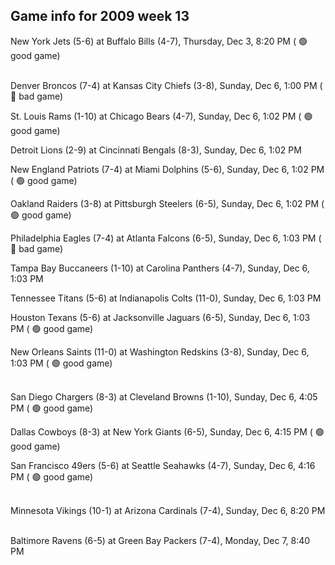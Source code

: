 ## Game info for 2009 week 13
New York Jets (5-6) at Buffalo Bills (4-7), Thursday, Dec 3, 8:20 PM (	:green_circle: good game)

<br/>Denver Broncos (7-4) at Kansas City Chiefs (3-8), Sunday, Dec 6, 1:00 PM (	:red_circle: bad game)

St. Louis Rams (1-10) at Chicago Bears (4-7), Sunday, Dec 6, 1:02 PM (	:green_circle: good game)

Detroit Lions (2-9) at Cincinnati Bengals (8-3), Sunday, Dec 6, 1:02 PM

New England Patriots (7-4) at Miami Dolphins (5-6), Sunday, Dec 6, 1:02 PM (	:green_circle: good game)

Oakland Raiders (3-8) at Pittsburgh Steelers (6-5), Sunday, Dec 6, 1:02 PM (	:green_circle: good game)

Philadelphia Eagles (7-4) at Atlanta Falcons (6-5), Sunday, Dec 6, 1:03 PM (	:red_circle: bad game)

Tampa Bay Buccaneers (1-10) at Carolina Panthers (4-7), Sunday, Dec 6, 1:03 PM

Tennessee Titans (5-6) at Indianapolis Colts (11-0), Sunday, Dec 6, 1:03 PM

Houston Texans (5-6) at Jacksonville Jaguars (6-5), Sunday, Dec 6, 1:03 PM (	:green_circle: good game)

New Orleans Saints (11-0) at Washington Redskins (3-8), Sunday, Dec 6, 1:03 PM (	:green_circle: good game)

<br/>San Diego Chargers (8-3) at Cleveland Browns (1-10), Sunday, Dec 6, 4:05 PM (	:green_circle: good game)

Dallas Cowboys (8-3) at New York Giants (6-5), Sunday, Dec 6, 4:15 PM (	:green_circle: good game)

San Francisco 49ers (5-6) at Seattle Seahawks (4-7), Sunday, Dec 6, 4:16 PM (	:green_circle: good game)

<br/>Minnesota Vikings (10-1) at Arizona Cardinals (7-4), Sunday, Dec 6, 8:20 PM

<br/>Baltimore Ravens (6-5) at Green Bay Packers (7-4), Monday, Dec 7, 8:40 PM

